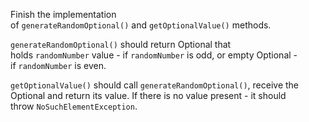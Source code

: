 Finish the implementation of `generateRandomOptional()` and `getOptionalValue()` methods.

`generateRandomOptional()` should return Optional that holds `randomNumber` value - if `randomNumber` is odd, or empty Optional - if `randomNumber` is even.

`getOptionalValue()` should call `generateRandomOptional()`, receive the Optional and return its value. If there is no value present - it should throw `NoSuchElementException`.